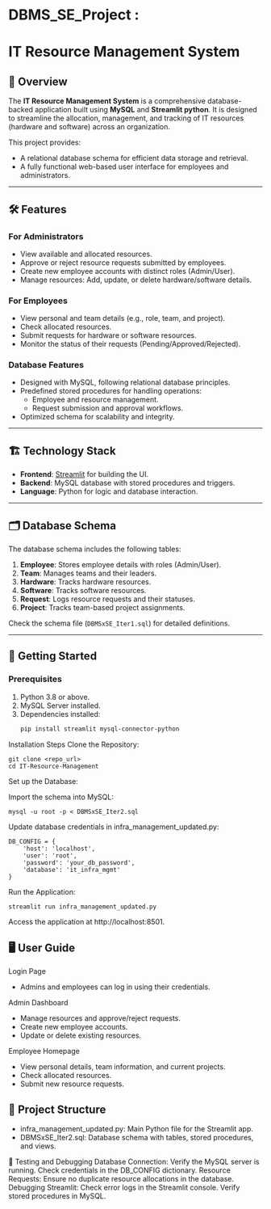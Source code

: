 # DBMS_SE_Project :

# IT Resource Management System

## 📖 Overview
The **IT Resource Management System** is a comprehensive database-backed application built using **MySQL** and **Streamlit python**. It is designed to streamline the allocation, management, and tracking of IT resources (hardware and software) across an organization.

This project provides:
- A relational database schema for efficient data storage and retrieval.
- A fully functional web-based user interface for employees and administrators.

---

## 🛠 Features
### **For Administrators**
- View available and allocated resources.
- Approve or reject resource requests submitted by employees.
- Create new employee accounts with distinct roles (Admin/User).
- Manage resources: Add, update, or delete hardware/software details.

### **For Employees**
- View personal and team details (e.g., role, team, and project).
- Check allocated resources.
- Submit requests for hardware or software resources.
- Monitor the status of their requests (Pending/Approved/Rejected).

### **Database Features**
- Designed with MySQL, following relational database principles.
- Predefined stored procedures for handling operations:
  - Employee and resource management.
  - Request submission and approval workflows.
- Optimized schema for scalability and integrity.

---

## 🏗 Technology Stack
- **Frontend**: [Streamlit](https://streamlit.io/) for building the UI.
- **Backend**: MySQL database with stored procedures and triggers.
- **Language**: Python for logic and database interaction.

---

## 🗂 Database Schema
The database schema includes the following tables:
1. **Employee**: Stores employee details with roles (Admin/User).
2. **Team**: Manages teams and their leaders.
3. **Hardware**: Tracks hardware resources.
4. **Software**: Tracks software resources.
5. **Request**: Logs resource requests and their statuses.
6. **Project**: Tracks team-based project assignments.

Check the schema file (`DBMSxSE_Iter1.sql`) for detailed definitions.

---

## 🚀 Getting Started
### Prerequisites
1. Python 3.8 or above.
2. MySQL Server installed.
3. Dependencies installed:
   ```bash
   pip install streamlit mysql-connector-python
   ```
Installation Steps
Clone the Repository:
```
git clone <repo_url>
cd IT-Resource-Management
```
Set up the Database:

Import the schema into MySQL:
```
mysql -u root -p < DBMSxSE_Iter2.sql
```
Update database credentials in infra_management_updated.py:
```
DB_CONFIG = {
    'host': 'localhost',
    'user': 'root',
    'password': 'your_db_password',
    'database': 'it_infra_mgmt'
}
```
Run the Application:
```
streamlit run infra_management_updated.py
```
Access the application at http://localhost:8501.

## 🖥 User Guide
Login Page
* Admins and employees can log in using their credentials.
  
Admin Dashboard
* Manage resources and approve/reject requests.
* Create new employee accounts.
* Update or delete existing resources.
  
Employee Homepage
* View personal details, team information, and current projects.
* Check allocated resources.
* Submit new resource requests.
  
## 📂 Project Structure
* infra_management_updated.py: Main Python file for the Streamlit app.
* DBMSxSE_Iter2.sql: Database schema with tables, stored procedures, and views.
  
🧪 Testing and Debugging
Database Connection:
Verify the MySQL server is running.
Check credentials in the DB_CONFIG dictionary.
Resource Requests:
Ensure no duplicate resource allocations in the database.
Debugging Streamlit:
Check error logs in the Streamlit console.
Verify stored procedures in MySQL.

